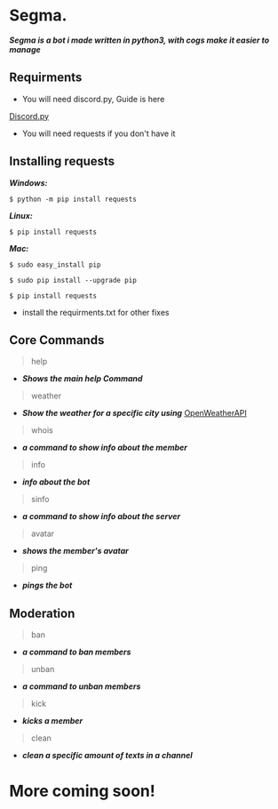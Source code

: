 # Segma.

***Segma is a bot i made written in python3, with cogs make it easier to manage***



## Requirments

* You will need discord.py, Guide is here

[Discord.py](https://github.com/Rapptz/discord.py)

* You will need requests if you don't have it

## Installing requests

***Windows:***

`$ python -m pip install requests`

***Linux:***

`$ pip install requests`


***Mac:***

```$ sudo easy_install pip```

```$ sudo pip install --upgrade pip```

```$ pip install requests```

* install the requirments.txt for other fixes

## Core Commands

>help
* ***Shows the main help Command***

>weather
* ***Show the weather for a specific city using*** [OpenWeatherAPI](https://openweathermap.org/api)

>whois
* ***a command to show info about the member***

>info
* ***info about the bot***

>sinfo
* ***a command to show info about the server***

>avatar
* ***shows the member's avatar***

>ping
* ***pings the bot***

## Moderation

>ban
* ***a command to ban members***

>unban
* ***a command to unban members***

>kick
* ***kicks a member***

>clean
* ***clean a specific amount of texts in a channel***

# More coming soon!

